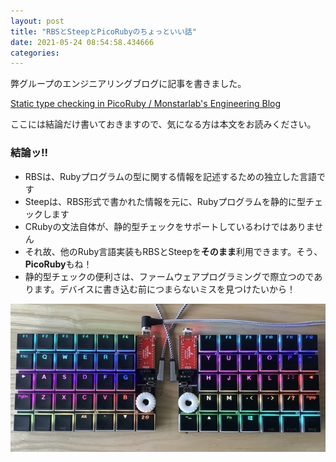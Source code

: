 ```yaml
---
layout: post
title: "RBSとSteepとPicoRubyのちょっといい話"
date: 2021-05-24 08:54:58.434666
categories: 
---
```


弊グループのエンジニアリングブログに記事を書きました。


[Static type checking in PicoRuby / Monstarlab's Engineering Blog](https://engineering.monstar-lab.com/2021/05/27/Static-type-checking-in-PicoRuby)


ここには結論だけ書いておきますので、気になる方は本文をお読みください。

### 結論ッ!!

- RBSは、Rubyプログラムの型に関する情報を記述するための独立した言語です
- Steepは、RBS形式で書かれた情報を元に、Rubyプログラムを静的に型チェックします
- CRubyの文法自体が、静的型チェックをサポートしているわけではありません
- それ故、他のRuby言語実装もRBSとSteepを**そのまま**利用できます。そう、**PicoRuby**もね！
- 静的型チェックの便利さは、ファームウェアプログラミングで際立つのであります。デバイスに書き込む前につまらないミスを見つけたいから！

![helix](/assets/images/202105/helix_rev3.jpg)
